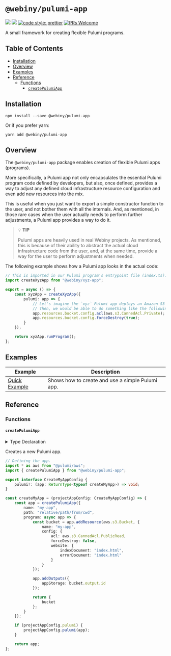 # `@webiny/pulumi-app`

[![](https://img.shields.io/npm/dw/@webiny/pulumi-app.svg)](https://www.npmjs.com/package/@webiny/pulumi-app)
[![](https://img.shields.io/npm/v/@webiny/pulumi-app.svg)](https://www.npmjs.com/package/@webiny/pulumi-app)
[![code style: prettier](https://img.shields.io/badge/code_style-prettier-ff69b4.svg?style=flat-square)](https://github.com/prettier/prettier)
[![PRs Welcome](https://img.shields.io/badge/PRs-welcome-brightgreen.svg?style=flat-square)](http://makeapullrequest.com)

A small framework for creating flexible Pulumi programs.

## Table of Contents

- [Installation](#installation)
- [Overview](#overview)
- [Examples](#examples)
- [Reference](#reference)
    - [Functions](#functions)
        - [`createPulumiApp`](#createPulumiApp)

## Installation

```
npm install --save @webiny/pulumi-app
```

Or if you prefer yarn:

```
yarn add @webiny/pulumi-app
```

## Overview

The `@webiny/pulumi-app` package enables creation of flexible Pulumi apps (programs). 

More specifically, a Pulumi app not only encapsulates the essential Pulumi program code defined by developers, but also, once defined, provides a way to adjust any defined cloud infrastructure resource configuration and even add new resources into the mix.

This is useful when you just want to export a simple constructor function to the user, and not bother them with all the internals. And, as mentioned, in those rare cases when the user actually needs to perform further adjustments, a Pulumi app provides a way to do it.   

> 💡 **TIP**
>
> Pulumi apps are heavily used in real Webiny projects. As mentioned, this is because of their ability to abstract the actual cloud infrastructure code from the user, and, at the same time, provide a way for the user to perform adjustments when needed.

The following example shows how a Pulumi app looks in the actual code:

```ts
// This is imported in our Pulumi program's entrypoint file (index.ts).
import createXyzApp from "@webiny/xyz-app";

export = async () => {
    const xyzApp = createXyzApp({
        pulumi: app => {
            // Let's imagine the `xyz` Pulumi app deploys an Amazon S3 bucket.
            // Then, we would be able to do something like the following:
            app.resources.bucket.config.acl(aws.s3.CannedAcl.Private);
            app.resources.bucket.config.forceDestroy(true);
        }
    });

    return xyzApp.runProgram();
};

```

## Examples

| Example                           | Description                                                     |
| --------------------------------- | --------------------------------------------------------------- |
| [Quick Example](./docs/examples/quickExample.md) | Shows how to create and use a simple Pulumi app. |

## Reference

### Functions

#### `createPulumiApp`

<details>
<summary>Type Declaration</summary>
<p>

```ts
export interface CreatePulumiAppParams<TResources extends Record<string, unknown>> {
    name: string;
    path: string;
    config?: Record<string, any>;
    program(app: PulumiApp): TResources | Promise<TResources>;
}

export declare function createPulumiApp<TResources extends Record<string, unknown>>(params: CreatePulumiAppParams<TResources>): PulumiApp<TResources>;
```

</p>
</details>

Creates a new Pulumi app.

```ts
// Defining the app.
import * as aws from "@pulumi/aws";
import { createPulumiApp } from "@webiny/pulumi-app";

export interface CreateMyAppConfig {
    pulumi?: (app: ReturnType<typeof createMyApp>) => void;
}

const createMyApp = (projectAppConfig: CreateMyAppConfig) => {
    const app = createPulumiApp({
        name: "my-app",
        path: "relative/path/from/cwd",
        program: async app => {
            const bucket = app.addResource(aws.s3.Bucket, {
                name: "my-app",
                config: {
                    acl: aws.s3.CannedAcl.PublicRead,
                    forceDestroy: false,
                    website: {
                        indexDocument: "index.html",
                        errorDocument: "index.html"
                    }
                }
            });

            app.addOutputs({
                appStorage: bucket.output.id
            });

            return {
                bucket
            };
        }
    });

    if (projectAppConfig.pulumi) {
        projectAppConfig.pulumi(app);
    }

    return app;
};
```

